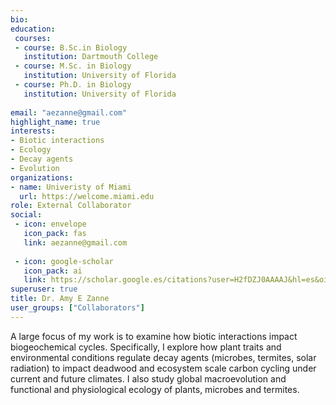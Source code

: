 ```yaml
---
bio: 
education:
 courses:
 - course: B.Sc.in Biology
   institution: Dartmouth College
 - course: M.Sc. in Biology
   institution: University of Florida
 - course: Ph.D. in Biology
   institution: University of Florida
   
email: "aezanne@gmail.com"
highlight_name: true
interests:
- Biotic interactions
- Ecology
- Decay agents
- Evolution
organizations:
- name: Univeristy of Miami
  url: https://welcome.miami.edu
role: External Collaborator
social:
 - icon: envelope
   icon_pack: fas
   link: aezanne@gmail.com
   
 - icon: google-scholar
   icon_pack: ai
   link: https://scholar.google.es/citations?user=H2fDZJ0AAAAJ&hl=es&oi=ao
superuser: true
title: Dr. Amy E Zanne
user_groups: ["Collaborators"]
---
```


A large focus of my work is to examine how biotic interactions impact biogeochemical cycles. Specifically, I explore how plant traits and environmental conditions regulate decay agents (microbes, termites, solar radiation) to impact deadwood and ecosystem scale carbon cycling under current and future climates. I also study global macroevolution and functional and physiological ecology of plants, microbes and termites.